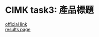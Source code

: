 # CIMK task3: 產品標題

[official link](http://cikm2017.org/CIKM_AnalytiCup_task3.html)  
[results page](https://competitions.codalab.org/competitions/16652#results)

